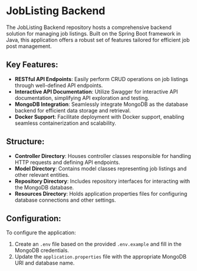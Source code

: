 # JobListing Backend

The JobListing Backend repository hosts a comprehensive backend solution for managing job listings. Built on the Spring Boot framework in Java, this application offers a robust set of features tailored for efficient job post management.

## Key Features:

- **RESTful API Endpoints**: Easily perform CRUD operations on job listings through well-defined API endpoints.
- **Interactive API Documentation**: Utilize Swagger for interactive API documentation, simplifying API exploration and testing.
- **MongoDB Integration**: Seamlessly integrate MongoDB as the database backend for efficient data storage and retrieval.
- **Docker Support**: Facilitate deployment with Docker support, enabling seamless containerization and scalability.

## Structure:

- **Controller Directory**: Houses controller classes responsible for handling HTTP requests and defining API endpoints.
- **Model Directory**: Contains model classes representing job listings and other relevant entities.
- **Repository Directory**: Includes repository interfaces for interacting with the MongoDB database.
- **Resources Directory**: Holds application properties files for configuring database connections and other settings.

## Configuration:

To configure the application:

1. Create an `.env` file based on the provided `.env.example` and fill in the MongoDB credentials.
2. Update the `application.properties` file with the appropriate MongoDB URI and database name.

